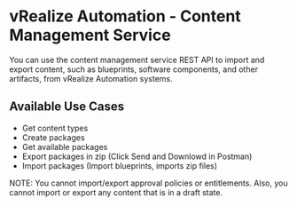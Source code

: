 # vRealize Automation - Content Management Service

You can use the content management service REST API to import and export content, such as blueprints, software components, and other artifacts, from vRealize Automation systems.

## Available Use Cases

 * Get content types
 * Create packages
 * Get available packages
 * Export packages in zip (Click Send and Downlowd in Postman)
 * Import packages (Import blueprints, imports zip files)

NOTE: You cannot import/export approval policies or entitlements. Also, you cannot import or export any content that is in a draft state.